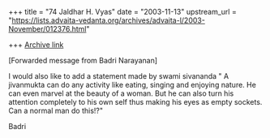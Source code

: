 +++
title = "74 Jaldhar H. Vyas"
date = "2003-11-13"
upstream_url = "https://lists.advaita-vedanta.org/archives/advaita-l/2003-November/012376.html"

+++
[Archive link](https://lists.advaita-vedanta.org/archives/advaita-l/2003-November/012376.html)

[Forwarded message from Badri Narayanan]

I would also like to add a statement made by swami sivananda
" A jivanmukta can do any activity like eating, singing and enjoying
nature. He can even marvel at the beauty of a woman. But he can also turn
his attention completely to his own self thus making his eyes as empty
sockets. Can a normal man do this!?"

Badri

